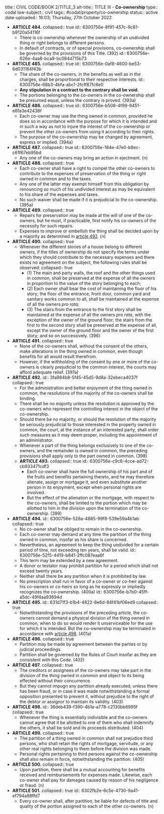 title:: CIVIL CODE/BOOK 2/TITLE_3
alt-title:: TITLE III - **Co-ownership**
type:: codal
law-subject:: civil
tags:: #codal/property/co-ownership
status:: active
date-uploaded:: 16:03; Thursday, 27th October 2022

- **ARTICLE 484.**
  collapsed:: true
  id:: 6300756e-8f91-457c-9c81-b9120a54116f
	- There is co-ownership whenever the ownership of an undivided thing or right belongs to different persons.
	- In default of contracts, or of special provisions, co-ownership shall be governed by the provisions of this Title. (392)
	  id:: 6300756e-626e-4aa8-bca9-bc084d715b73
- **ARTICLE 485.**
  collapsed:: true
  id:: 6300756e-0af8-4600-be53-6d031164f43b
	- The share of the co-owners, in the benefits as well as in the charges, shall be proportional to their respective interests.
	  id:: 6300756e-68b3-4bfa-abc1-2fcff87fc6e0
	- **Any stipulation in a contract to the contrary shall be void.**
	- The portions belonging to the co-owners in the co-ownership shall be presumed equal, unless the contrary is proved. (393a)
- **ARTICLE 486.**
  collapsed:: true
  id:: 6300756e-b506-4f99-9451-e6fa3e42438f
	- Each co-owner may use the thing owned in common, provided he does so in accordance with the purpose for which it is intended and in such a way as not to injure the interest of the co-ownership or prevent the other co-owners from using it according to their rights.
	- The purpose of the co-ownership may be changed by agreement, express or implied. (394a)
- **ARTICLE 487.**
  collapsed:: true
  id:: 6300756e-184e-47e0-b8ec-c61f67eb95bd
	- Any one of the co-owners may bring an action in ejectment. (n)
- **ARTICLE 488.**
  collapsed:: true
	- Each co-owner shall have a right to compel the other co-owners to contribute to the expenses of preservation of the thing or right owned in common and to the taxes.
	- Any one of the latter may exempt himself from this obligation by renouncing so much of his undivided interest as may be equivalent to his share of the expenses and taxes.
	- No such waiver shall be made if it is prejudicial to the co-ownership. (395a)
- **ARTICLE 489.**
  collapsed:: true
	- Repairs for preservation may be made at the will of one of the co-owners, but he must, if practicable, first notify his co-owners of the necessity for such repairs.
	- Expenses to improve or embellish the thing shall be decided upon by a majority as determined in [article 492](((3fa984b8-5f45-45d5-9d8a-32ebeca4037f))). (n)
- **ARTICLE 490.**
  collapsed:: true
	- Whenever the different stories of a house belong to different owners, if the titles of ownership do not specify the terms under which they should contribute to the necessary expenses and there exists no agreement on the subject, the following rules shall be observed:
	  collapsed:: true
		- (1) The main and party walls, the roof and the other things used in common, shall be preserved at the expense of all the owners in proportion to the value of the story belonging to each;
		- (2) Each owner shall bear the cost of maintaining the floor of his story; the floor of the entrance, front door, common yard and sanitary works common to all, shall be maintained at the expense of all the owners *pro rata*;
		- (3) The stairs from the entrance to the first story shall be maintained at the expense of all the owners *pro rata*, with the exception of the owner of the ground floor; the stairs from the first to the second story shall be preserved at the expense of all, except the owner of the ground floor and the owner of the first story; and so on successively. (396)
- **ARTICLE 491.**
  collapsed:: true
	- None of the co-owners shall, without the consent of the others, make alterations in the thing owned in common, even though benefits for all would result therefrom.
	- However, if the withholding of the consent by one or more of the co-owners is clearly prejudicial to the common interest, the courts may afford adequate relief. (397a)
- **ARTICLE 492.**
  id:: 3fa984b8-5f45-45d5-9d8a-32ebeca4037f
  collapsed:: true
	- For the administration and better enjoyment of the thing owned in common, the resolutions of the majority of the co-owners shall be binding.
	- There shall be no majority unless the resolution is approved by the co-owners who represent the controlling interest in the object of the co-ownership.
	- Should there be no majority, or should the resolution of the majority be seriously prejudicial to those interested in the property owned in common, the court, at the instance of an interested party, shall order such measures as it may deem proper, including the appointment of an administrator.
	- Whenever a part of the thing belongs exclusively to one of the co-owners, and the remainder is owned in common, the preceding provisions shall apply only to the part owned in common. (398)
	- **ARTICLE 493.**
	  collapsed:: true
	  id:: 6300756e-c9c6-4cce-ad72-cb933471cdf3
		- Each co-owner shall have the full ownership of his part and of the fruits and benefits pertaining thereto, and he may therefore alienate, assign or mortgage it, and even substitute another person in its enjoyment, except when personal rights are involved.
		- But the effect of the alienation or the mortgage, with respect to the co-owners, shall be limited to the portion which may be allotted to him in the division upon the termination of the co-ownership. (399)
- **ARTICLE 494.**
  id:: 6300756e-528a-4885-99f8-539e59a4b1ab
  collapsed:: true
	- No co-owner shall be obliged to remain in the co-ownership.
	- Each co-owner may demand at any time the partition of the thing owned in common, insofar as his share is concerned.
	- Nevertheless, an agreement to keep the thing undivided for a certain period of time, not exceeding ten years, shall be valid. 
	  id:: 6300756e-52f5-4419-b841-2ffc087eaa6f
	- This term may be extended by a new agreement.
	- A donor or testator may prohibit partition for a period which shall not exceed twenty years.
	- Neither shall there be any partition when it is prohibited by law.
	- No prescription shall run in favor of a co-owner or co-heir against his co-owners or co-heirs so long as he expressly or impliedly recognizes the co-ownership. (400a)
	  id:: 6300756e-b7b0-45ff-a5dc-49f4aa93694d
- **ARTICLE 495.**
  id:: 631d71f3-b1b4-4822-8e6d-84f41bf06ed9
  collapsed:: true
	- Notwithstanding the provisions of the preceding article, the co-owners cannot demand a physical division of the thing owned in common, when to do so would render it unserviceable for the use for which it is intended. But the co-ownership may be terminated in accordance with [article 498](((36deb439-f390-4b1a-a778-c2130bb6995f))). (401a)
- **ARTICLE 496.**
  collapsed:: true
	- Partition may be made by agreement between the parties or by judicial proceedings.
	- Partition shall be governed by the Rules of Court insofar as they are consistent with this Code. (402)
- **ARTICLE 497.**
  collapsed:: true
	- The creditors or assignees of the co-owners may take part in the division of the thing owned in common and object to its being effected without their concurrence.
	- But they cannot impugn any partition already executed, unless there has been fraud, or in case it was made notwithstanding a formal opposition presented to prevent it, without prejudice to the right of the debtor or assignor to maintain its validity. (403)
- **ARTICLE 498.**
  id:: 36deb439-f390-4b1a-a778-c2130bb6995f
  collapsed:: true
	- Whenever the thing is essentially indivisible and the co-owners cannot agree that it be allotted to one of them who shall indemnify the others, it shall be sold and its proceeds distributed. (404)
- **ARTICLE 499.**
  collapsed:: true
	- The partition of a thing owned in common shall not prejudice third persons, who shall retain the rights of mortgage, servitude, or any other real rights belonging to them before the division was made.
	- Personal rights pertaining to third persons against the co-ownership shall also remain in force, notwithstanding the partition. (405)
- **ARTICLE 500.**
  collapsed:: true
	- Upon partition, there shall be a mutual accounting for benefits received and reimbursements for expenses made. Likewise, each co-owner shall pay for damages caused by reason of his negligence or fraud. (n)
- **ARTICLE 501.**
  collapsed:: true
  id:: 6302fb2e-6c5e-4730-9a41-ef794a98ffd7
	- Every co-owner shall, after partition, be liable for defects of title and quality of the portion assigned to each of the other co-owners. (n)